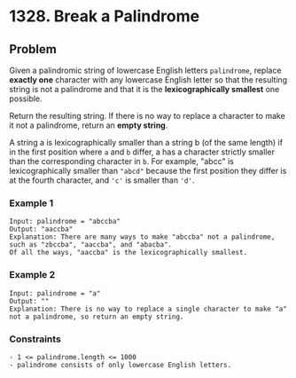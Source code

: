 # 1328. Break a Palindrome

## Problem

Given a palindromic string of lowercase English letters `palindrome`, replace **exactly one** character with any lowercase English letter so that the resulting string is not a palindrome and that it is the **lexicographically smallest** one possible.

Return the resulting string. If there is no way to replace a character to make it not a palindrome, return an **empty string**.

A string a is lexicographically smaller than a string b (of the same length) if in the first position where `a` and `b` differ, a has a character strictly smaller than the corresponding character in `b`. For example, "abcc" is lexicographically smaller than `"abcd"` because the first position they differ is at the fourth character, and `'c'` is smaller than `'d'`.

### Example 1
```
Input: palindrome = "abccba"
Output: "aaccba"
Explanation: There are many ways to make "abccba" not a palindrome, such as "zbccba", "aaccba", and "abacba".
Of all the ways, "aaccba" is the lexicographically smallest.
```

### Example 2
```
Input: palindrome = "a"
Output: ""
Explanation: There is no way to replace a single character to make "a" not a palindrome, so return an empty string.
```

### Constraints
```
- 1 <= palindrome.length <= 1000
- palindrome consists of only lowercase English letters.
```
